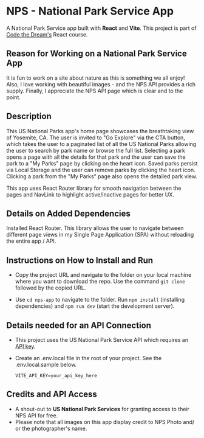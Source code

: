 # NPS - National Park Service App

A National Park Service app built with **React** and **Vite**. This project is part of [Code the Dream's](https://codethedream.org/) React course.

## Reason for Working on a National Park Service App

It is fun to work on a site about nature as this is something we all enjoy! Also, I love working with beautiful images - and the NPS API provides a rich supply. Finally, I appreciate the NPS API page which is clear and to the point.

## Description

This US National Parks app's home page showcases the breathtaking view of Yosemite, CA. The user is invited to "Go Explore" via the CTA button, which takes the user to a paginated list of all the US National Parks allowing the user to search by park name or browse the full list. Selecting a park opens a page with all the details for that park and the user can save the park to a "My Parks" page by clicking on the heart icon. Saved parks persist via Local Storage and the user can remove parks by clicking the heart icon. Clicking a park from the "My Parks" page also opens the detailed park view.

This app uses React Router library for smooth navigation between the pages and NavLink to highlight active/inactive pages for better UX.

## Details on Added Dependencies

Installed React Router. This library allows the user to navigate between different page views in my Single Page Application (SPA) without reloading the entire app / API.

## Instructions on How to Install and Run

- Copy the project URL and navigate to the folder on your local machine where you want to download the repo. Use the command `git clone` followed by the copied URL.

- Use `cd nps-app` to navigate to the folder. Run `npm install` (installing dependencies) and `npm run dev` (start the development server).

## Details needed for an API Connection

- This project uses the US National Park Service API which requires an [API key](https://www.nps.gov/subjects/developer/index.htm).
- Create an .env.local file in the root of your project. See the .env.local.sample below.

  ```env
  VITE_API_KEY=your_api_key_here
  ```

## Credits and API Access

- A shout-out to **US National Park Services** for granting access to their NPS API for free.
- Please note that all images on this app display credit to NPS Photo and/ or the photographer's name.
